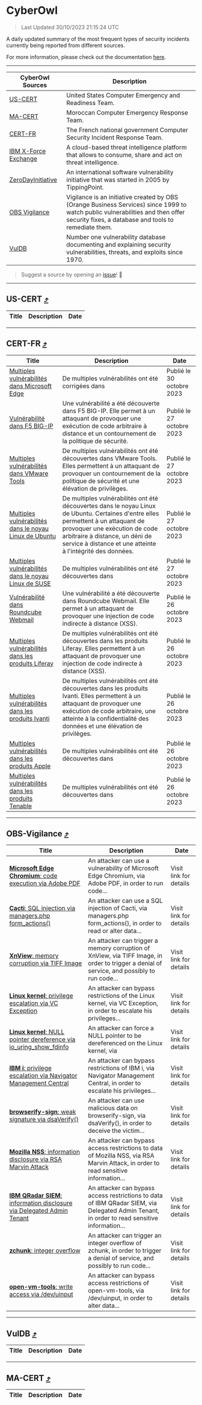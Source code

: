 
 <div id='top'></div>

# CyberOwl

 > Last Updated 30/10/2023 21:15:24 UTC
 
 A daily updated summary of the most frequent types of security incidents currently being reported from different sources.
 
 For more information, please check out the documentation [here](./docs/README.md).
 
 ---
 |CyberOwl Sources|Description|
 |---|---|
 |[US-CERT](#us-cert-arrow_heading_up)|United States Computer Emergency and Readiness Team.|
 |[MA-CERT](#ma-cert-arrow_heading_up)|Moroccan Computer Emergency Response Team.|
 |[CERT-FR](#cert-fr-arrow_heading_up)|The French national government Computer Security Incident Response Team.|
 |[IBM X-Force Exchange](#ibmcloud-arrow_heading_up)|A cloud-based threat intelligence platform that allows to consume, share and act on threat intelligence.|
 |[ZeroDayInitiative](#zerodayinitiative-arrow_heading_up)|An international software vulnerability initiative that was started in 2005 by TippingPoint.|
 |[OBS Vigilance](#obs-vigilance-arrow_heading_up)|Vigilance is an initiative created by OBS (Orange Business Services) since 1999 to watch public vulnerabilities and then offer security fixes, a database and tools to remediate them.|
 |[VulDB](#vuldb-arrow_heading_up)|Number one vulnerability database documenting and explaining security vulnerabilities, threats, and exploits since 1970.|
 
 > Suggest a source by opening an [issue](https://github.com/karimhabush/cyberowl/issues)! :raised_hands:
 ---

## US-CERT [:arrow_heading_up:](#cyberowl)

 |Title|Description|Date|
 |---|---|---|
 
 ---

## CERT-FR [:arrow_heading_up:](#cyberowl)

 |Title|Description|Date|
 |---|---|---|
 |[Multiples vulnérabilités dans Microsoft Edge](https://www.cert.ssi.gouv.fr/avis/CERTFR-2023-AVI-0898/)|De multiples vulnérabilités ont été corrigées dans |Publié le 30 octobre 2023|
 |[Vulnérabilité dans F5 BIG-IP](https://www.cert.ssi.gouv.fr/avis/CERTFR-2023-AVI-0897/)|Une vulnérabilité a été découverte dans F5 BIG-IP. Elle permet à un attaquant de provoquer une exécution de code arbitraire à distance et un contournement de la politique de sécurité.|Publié le 27 octobre 2023|
 |[Multiples vulnérabilités dans VMware Tools](https://www.cert.ssi.gouv.fr/avis/CERTFR-2023-AVI-0896/)|De multiples vulnérabilités ont été découvertes dans VMware Tools. Elles permettent à un attaquant de provoquer un contournement de la politique de sécurité et une élévation de privilèges.|Publié le 27 octobre 2023|
 |[Multiples vulnérabilités dans le noyau Linux de Ubuntu](https://www.cert.ssi.gouv.fr/avis/CERTFR-2023-AVI-0895/)|De multiples vulnérabilités ont été découvertes dans le noyau Linux de Ubuntu. Certaines d'entre elles permettent à un attaquant de provoquer une exécution de code arbitraire à distance, un déni de service à distance et une atteinte à l'intégrité des données.|Publié le 27 octobre 2023|
 |[Multiples vulnérabilités dans le noyau Linux de SUSE](https://www.cert.ssi.gouv.fr/avis/CERTFR-2023-AVI-0894/)|De multiples vulnérabilités ont été découvertes dans |Publié le 27 octobre 2023|
 |[Vulnérabilité dans Roundcube Webmail](https://www.cert.ssi.gouv.fr/avis/CERTFR-2023-AVI-0893/)|Une vulnérabilité a été découverte dans Roundcube Webmail. Elle permet à un attaquant de provoquer une injection de code indirecte à distance (XSS).|Publié le 26 octobre 2023|
 |[Multiples vulnérabilités dans les produits Liferay](https://www.cert.ssi.gouv.fr/avis/CERTFR-2023-AVI-0892/)|De multiples vulnérabilités ont été découvertes dans les produits Liferay. Elles permettent à un attaquant de provoquer une injection de code indirecte à distance (XSS).|Publié le 26 octobre 2023|
 |[Multiples vulnérabilités dans les produits Ivanti](https://www.cert.ssi.gouv.fr/avis/CERTFR-2023-AVI-0891/)|De multiples vulnérabilités ont été découvertes dans les produits Ivanti. Elles permettent à un attaquant de provoquer une exécution de code arbitraire, une atteinte à la confidentialité des données et une élévation de privilèges.|Publié le 26 octobre 2023|
 |[Multiples vulnérabilités dans les produits Apple](https://www.cert.ssi.gouv.fr/avis/CERTFR-2023-AVI-0890/)|De multiples vulnérabilités ont été découvertes dans |Publié le 26 octobre 2023|
 |[Multiples vulnérabilités dans les produits Tenable](https://www.cert.ssi.gouv.fr/avis/CERTFR-2023-AVI-0889/)|De multiples vulnérabilités ont été découvertes dans |Publié le 26 octobre 2023|
 
 ---

## OBS-Vigilance [:arrow_heading_up:](#cyberowl)

 |Title|Description|Date|
 |---|---|---|
 |[<a href="https://vigilance.fr/vulnerability/Microsoft-Edge-Chromium-code-execution-via-Adobe-PDF-42741" class="noirorange"><b>Microsoft Edge Chromium</b>: code execution via Adobe PDF</a>](https://vigilance.fr/vulnerability/Microsoft-Edge-Chromium-code-execution-via-Adobe-PDF-42741)|An attacker can use a vulnerability of Microsoft Edge Chromium, via Adobe PDF, in order to run code...|Visit link for details|
 |[<a href="https://vigilance.fr/vulnerability/Cacti-SQL-injection-via-managers-php-form-actions-42739" class="noirorange"><b>Cacti</b>: SQL injection via managers.php form_actions()</a>](https://vigilance.fr/vulnerability/Cacti-SQL-injection-via-managers-php-form-actions-42739)|An attacker can use a SQL injection of Cacti, via managers.php form_actions(), in order to read or alter data...|Visit link for details|
 |[<a href="https://vigilance.fr/vulnerability/XnView-memory-corruption-via-TIFF-Image-42738" class="noirorange"><b>XnView</b>: memory corruption via TIFF Image</a>](https://vigilance.fr/vulnerability/XnView-memory-corruption-via-TIFF-Image-42738)|An attacker can trigger a memory corruption of XnView, via TIFF Image, in order to trigger a denial of service, and possibly to run code...|Visit link for details|
 |[<a href="https://vigilance.fr/vulnerability/Linux-kernel-privilege-escalation-via-VC-Exception-42737" class="noirorange"><b>Linux kernel</b>: privilege escalation via VC Exception</a>](https://vigilance.fr/vulnerability/Linux-kernel-privilege-escalation-via-VC-Exception-42737)|An attacker can bypass restrictions of the Linux kernel, via VC Exception, in order to escalate his privileges...|Visit link for details|
 |[<a href="https://vigilance.fr/vulnerability/Linux-kernel-NULL-pointer-dereference-via-io-uring-show-fdinfo-42736" class="noirorange"><b>Linux kernel</b>: NULL pointer dereference via <wbr>io_uring_show_fdinfo</wbr></a>](https://vigilance.fr/vulnerability/Linux-kernel-NULL-pointer-dereference-via-io-uring-show-fdinfo-42736)|An attacker can force a NULL pointer to be dereferenced on the Linux kernel, via |Visit link for details|
 |[<a href="https://vigilance.fr/vulnerability/IBM-i-privilege-escalation-via-Navigator-Management-Central-42733" class="noirorange"><b>IBM i</b>: privilege escalation via Navigator Management Central</a>](https://vigilance.fr/vulnerability/IBM-i-privilege-escalation-via-Navigator-Management-Central-42733)|An attacker can bypass restrictions of IBM i, via Navigator Management Central, in order to escalate his privileges...|Visit link for details|
 |[<a href="https://vigilance.fr/vulnerability/browserify-sign-weak-signature-via-dsaVerify-42732" class="noirorange"><b>browserify-sign</b>: weak signature via dsaVerify()</a>](https://vigilance.fr/vulnerability/browserify-sign-weak-signature-via-dsaVerify-42732)|An attacker can use malicious data on browserify-sign, via dsaVerify(), in order to deceive the victim...|Visit link for details|
 |[<a href="https://vigilance.fr/vulnerability/Mozilla-NSS-information-disclosure-via-RSA-Marvin-Attack-42731" class="noirorange"><b>Mozilla NSS</b>: information disclosure via RSA Marvin Attack</a>](https://vigilance.fr/vulnerability/Mozilla-NSS-information-disclosure-via-RSA-Marvin-Attack-42731)|An attacker can bypass access restrictions to data of Mozilla NSS, via RSA Marvin Attack, in order to read sensitive information...|Visit link for details|
 |[<a href="https://vigilance.fr/vulnerability/IBM-QRadar-SIEM-information-disclosure-via-Delegated-Admin-Tenant-42730" class="noirorange"><b>IBM QRadar SIEM</b>: information disclosure via Delegated Admin Tenant</a>](https://vigilance.fr/vulnerability/IBM-QRadar-SIEM-information-disclosure-via-Delegated-Admin-Tenant-42730)|An attacker can bypass access restrictions to data of IBM QRadar SIEM, via Delegated Admin Tenant, in order to read sensitive information...|Visit link for details|
 |[<a href="https://vigilance.fr/vulnerability/zchunk-integer-overflow-42729" class="noirorange"><b>zchunk</b>: integer overflow</a>](https://vigilance.fr/vulnerability/zchunk-integer-overflow-42729)|An attacker can trigger an integer overflow of zchunk, in order to trigger a denial of service, and possibly to run code...|Visit link for details|
 |[<a href="https://vigilance.fr/vulnerability/open-vm-tools-write-access-via-dev-uinput-42728" class="noirorange"><b>open-vm-tools</b>: write access via /dev/uinput</a>](https://vigilance.fr/vulnerability/open-vm-tools-write-access-via-dev-uinput-42728)|An attacker can bypass access restrictions of open-vm-tools, via /dev/uinput, in order to alter data...|Visit link for details|
 
 ---

## VulDB [:arrow_heading_up:](#cyberowl)

 |Title|Description|Date|
 |---|---|---|
 
 ---

## MA-CERT [:arrow_heading_up:](#cyberowl)

 |Title|Description|Date|
 |---|---|---|
 